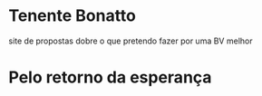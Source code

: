 # Tenente Bonatto
site de propostas dobre o que pretendo fazer por uma BV melhor

# Pelo retorno da esperança


